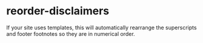 # reorder-disclaimers
If your site uses templates, this will automatically rearrange the superscripts and footer footnotes so they are in numerical order.
